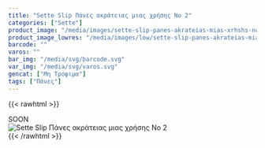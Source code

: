 ```yaml
---
title: "Sette Slip Πάνες ακράτειας μιας χρήσης No 2"
categories: ["Sette"]
product_image: "/media/images/sette-slip-panes-akrateias-mias-xrhshs-no-2.jpg"
product_image_lowres: "/media/images/low/sette-slip-panes-akrateias-mias-xrhshs-no-2.jpg"
barcode: ""
varos: ""
bar_img: "/media/svg/barcode.svg"
var_img: "/media/svg/varos.svg"
gencat: ["Μη Τρόφιμα"]
tags: ["Πάνες"]
---
```

{{< rawhtml >}}

<div class="sload436"><div class="product">SOON<br><div class="pimg"><img alt="Sette Slip Πάνες ακράτειας μιας χρήσης No 2" title="Sette Slip Πάνες ακράτειας μιας χρήσης No 2" src="/media/images/sette-slip-panes-akrateias-mias-xrhshs-no-2.jpg"></div></div></div>
{{< /rawhtml >}}



